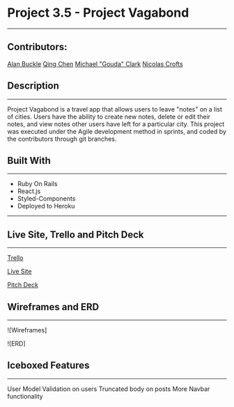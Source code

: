 # Project 3.5 - Project Vagabond
---
## Contributors:
[Alan Buckle](https://github.com/apbuckle)
[Qing Chen](https://github.com/qchen3301)
[Michael "Gouda" Clark](https://github.com/atlgouda)
[Nicolas Crofts](https://github.com/N-Crofts)
## Description
---
Project Vagabond is a travel app that allows users to leave "notes" on a list of cities. Users have the ability to create new notes, delete or edit their notes, and view notes other users have left for a particular city. This project was executed under the Agile development method in sprints, and coded by the contributors through git branches.

## Built With
---
* Ruby On Rails
* React.js
* Styled-Components
* Deployed to Heroku
---
## Live Site, Trello and Pitch Deck
---

[Trello](https://trello.com/b/YM7dUdtV/project35)

[Live Site](https://travel-train.herokuapp.com)

[Pitch Deck](https://www.haikudeck.com/p/288355af3b/project-vagabond)

## Wireframes and ERD
---
![Wireframes]

![ERD]

## Iceboxed Features
---
User Model
Validation on users
Truncated body on posts
More Navbar functionality
